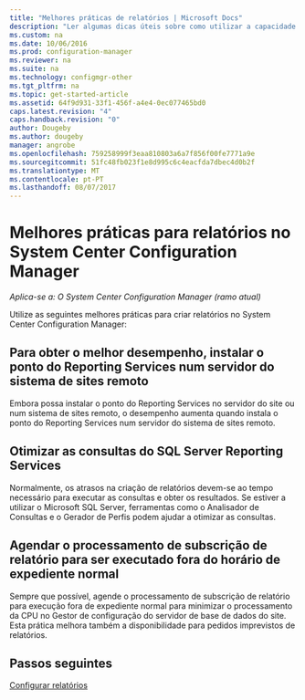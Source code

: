 ```yaml
---
title: "Melhores práticas de relatórios | Microsoft Docs"
description: "Ler algumas dicas úteis sobre como utilizar a capacidade de relatórios do System Center Configuration Manager."
ms.custom: na
ms.date: 10/06/2016
ms.prod: configuration-manager
ms.reviewer: na
ms.suite: na
ms.technology: configmgr-other
ms.tgt_pltfrm: na
ms.topic: get-started-article
ms.assetid: 64f9d931-33f1-456f-a4e4-0ec077465bd0
caps.latest.revision: "4"
caps.handback.revision: "0"
author: Dougeby
ms.author: dougeby
manager: angrobe
ms.openlocfilehash: 759258999f3eaa810803a6a7f856f00fe7771a9e
ms.sourcegitcommit: 51fc48fb023f1e8d995c6c4eacfda7dbec4d0b2f
ms.translationtype: MT
ms.contentlocale: pt-PT
ms.lasthandoff: 08/07/2017
---
```

# <a name="best-practices-for-reporting-in-system-center-configuration-manager"></a>Melhores práticas para relatórios no System Center Configuration Manager

*Aplica-se a: O System Center Configuration Manager (ramo atual)*

Utilize as seguintes melhores práticas para criar relatórios no System Center Configuration Manager:  

## <a name="for-best-performance-install-the-reporting-services-point-on-a-remote-site-system-server"></a>Para obter o melhor desempenho, instalar o ponto do Reporting Services num servidor do sistema de sites remoto  
 Embora possa instalar o ponto do Reporting Services no servidor do site ou num sistema de sites remoto, o desempenho aumenta quando instala o ponto do Reporting Services num servidor do sistema de sites remoto.  

## <a name="optimize-sql-server-reporting-services-queries"></a>Otimizar as consultas do SQL Server Reporting Services  
 Normalmente, os atrasos na criação de relatórios devem-se ao tempo necessário para executar as consultas e obter os resultados. Se estiver a utilizar o Microsoft SQL Server, ferramentas como o Analisador de Consultas e o Gerador de Perfis podem ajudar a otimizar as consultas.  

## <a name="schedule-report-subscription-processing-to-run-outside-standard-office-hours"></a>Agendar o processamento de subscrição de relatório para ser executado fora do horário de expediente normal  
 Sempre que possível, agende o processamento de subscrição de relatório para execução fora de expediente normal para minimizar o processamento da CPU no Gestor de configuração do servidor de base de dados do site. Esta prática melhora também a disponibilidade para pedidos imprevistos de relatórios.  

## <a name="next-steps"></a>Passos seguintes
[Configurar relatórios](configuring-reporting.md)
